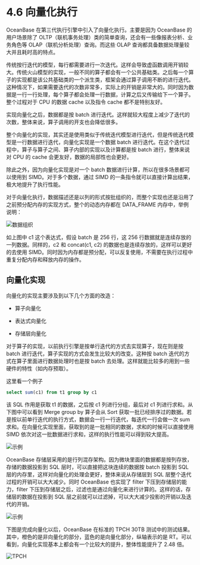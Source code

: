 # 4.6 向量化执行

OceanBase 在第三代执行引擎中引入了向量化执行。主要是因为 OceanBase 的用户场景除了 OLTP（联机事务处理）类的简单查询，还会有一些像报表分析、业务角色等 OLAP（联机分析处理）查询。而这些 OLAP 查询都具备数据处理量较大并且耗时高的特点。

传统按行迭代的模型，每行都需要进行一次迭代。这样会导致虚函数调用开销较大。传统火山模型的实现，一般不同的算子都会有一个公共基础类。之后每一个算子的实现都是该公共基础类的一个派生类，框架会通过算子调用不断的进行迭代。这种情况下，如果需要迭代的次数非常多，实际上的开销是非常大的。同时因为数据是一行一行处理，每个算子都会处理一行数据，计算之后又传输给下一个算子。整个过程对于 CPU 的数据 cache 以及指令 cache 都不是特别友好。

实现向量化之后，数据都是按 batch 进行迭代。这样就较大程度上减少了迭代的次数，整体来说，算子调用的开支也会降低很多。

整个向量化的实现，其实还是使用类似于传统迭代模型进行迭代，但是传统迭代模型是一行数据进行迭代，向量化实现是一个数据 batch 进行迭代。在这个迭代过程中，算子与算子之间、算子内部的实现以及计算都是按 batch 进行，整体来说对 CPU 的 cache 会更友好，数据的局部性也会更好。

除此之外，因为向量化实现是对一个 batch 数据进行计算，所以在很多场景都可以使用到 SIMD。对于多个数据，通过 SIMD 的一条指令就可以直接计算出结果，极大地提升了执行性能。

对于向量化执行，数据描述还是以列的形式按批组织的，而整个实现也还是沿用了之前预分配内存的实现方式，整个的动态内存都在 DATA_FRAME 内存中，举例说明：

![数据组织](https://obbusiness-private.oss-cn-shanghai.aliyuncs.com/doc/img/kernel-advanced/V1.0.0/zh-CN/4.oceanbase-sql-engine/8.vectorization-execution-01.png)

如上图中 c1 这个表达式，假设 batch 是 256 行，这 256 行数据就是连续存放的一列数据。同样的，c2 和 concat(c1, c2) 的数据也是连续存放的，这样可以更好的去使用 SIMD。同时因为内存都是预分配，可以反复使用，不需要在执行过程中重复分配内存和释放内存的操作。

## 向量化实现

向量化的实现主要涉及到以下几个方面的改造：

* 算子向量化

* 表达式向量化

* 存储层向量化

对于算子的实现，以前执行引擎是按单行迭代的方式去实现算子，现在则是按 batch 进行迭代，算子实现的方式会发生比较大的改变。这种按 batch 迭代的方式在算子里面进行数据处理时也是按 batch 去处理。这样就能比较多的用到一些硬件的特性（如内存预取）。

这里看一个例子

```sql
select sum(c1) from t1 group by c1
```

该 SQL 作用是获取 t1 的数据，之后按 c1 列进行分组，最后对 c1 列进行求和。从下图中可以看到 Merge group by 算子会从 Sort 获取一批已经排序过的数据。若是按以前单行迭代的执行方式，数据会一行一行迭代，每迭代一行会做一次 sum 求和。在向量化实现里面，获取到的是一批相同的数据，求和的时候可以直接使用 SIMD 依次对这一批数据进行求和，这样的执行性能可以得到较大提高。

![示例](https://obbusiness-private.oss-cn-shanghai.aliyuncs.com/doc/img/kernel-advanced/V1.0.0/zh-CN/4.oceanbase-sql-engine/8.vectorization-execution-02.png)

OceanBase 存储层采用的是行列混存架构。因为微块里面的数据都是按列存放，存储的数据投影到 SQL 层时，可以直接把这块连续的数据按 batch 投影到 SQL 层的内存里，这样对向量化的处理会更好，整体来说从存储层到 SQL 层整个迭代过程的开销可以大大减少。同时 OceanBase 也实现了 filter 下压到存储层的能力，filter 下压到存储层之后，过滤也是通过向量化来进行计算的。这样的话，存储层的数据在投影到 SQL 层之前就可以过滤掉，可以大大减少投影的开销以及迭代的开销。

![示例](https://obbusiness-private.oss-cn-shanghai.aliyuncs.com/doc/img/kernel-advanced/V1.0.0/zh-CN/4.oceanbase-sql-engine/8.vectorization-execution-03.png)

下图是完成向量化以后，OceanBase 在标准的 TPCH 30TB 测试中的测试结果。其中，橙色的是非向量化的部分，蓝色的是向量化部分，纵轴表示的是 RT。可以看到，向量化实现基本上都会有一个比较大的提升，整体性能提升了 2.48 倍。

![TPCH](https://obbusiness-private.oss-cn-shanghai.aliyuncs.com/doc/img/kernel-advanced/V1.0.0/zh-CN/4.oceanbase-sql-engine/8.vectorization-execution-04.png)
